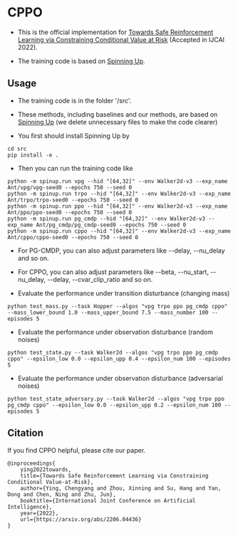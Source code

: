 # CPPO

- This is the official implementation for [Towards Safe Reinforcement Learning via Constraining Conditional Value at Risk](https://arxiv.org/abs/2206.04436) (Accepted in IJCAI 2022).

- The training code is based on [Spinning Up](https://github.com/openai/spinningup).

## Usage
- The training code is in the folder '/src'.

- These methods, including baselines and our methods, are based on [Spinning Up](https://github.com/openai/spinningup) (we delete unnecessary files to make the code clearer)

- You first should install Spinning Up by

```
cd src
pip install -e .
```

- Then you can run the training code like

```
python -m spinup.run vpg --hid "[64,32]" --env Walker2d-v3 --exp_name Ant/vpg/vpg-seed0 --epochs 750 --seed 0
python -m spinup.run trpo --hid "[64,32]" --env Walker2d-v3 --exp_name Ant/trpo/trpo-seed0 --epochs 750 --seed 0
python -m spinup.run ppo --hid "[64,32]" --env Walker2d-v3 --exp_name Ant/ppo/ppo-seed0 --epochs 750 --seed 0
python -m spinup.run pg_cmdp --hid "[64,32]" --env Walker2d-v3 --exp_name Ant/pg_cmdp/pg_cmdp-seed0 --epochs 750 --seed 0 
python -m spinup.run cppo --hid "[64,32]" --env Walker2d-v3 --exp_name Ant/cppo/cppo-seed0 --epochs 750 --seed 0
```

- For PG-CMDP, you can also adjust parameters like --delay, --nu_delay and so on.

- For CPPO, you can also adjust parameters like --beta, --nu_start, --nu_delay, --delay, --cvar_clip_ratio and so on.

- Evaluate the performance under transition disturbance (changing mass)
```
python test_mass.py --task Hopper --algos "vpg trpo ppo pg_cmdp cppo" --mass_lower_bound 1.0 --mass_upper_bound 7.5 --mass_number 100 --episodes 5
```

- Evaluate the performance under observation disturbance (random noises)
```
python test_state.py --task Walker2d --algos "vpg trpo ppo pg_cmdp cppo" --epsilon_low 0.0 --epsilon_upp 0.4 --epsilon_num 100 --episodes 5
```

- Evaluate the performance under observation disturbance (adversarial noises)
```
python test_state_adversary.py --task Walker2d --algos "vpg trpo ppo pg_cmdp cppo" --epsilon_low 0.0 --epsilon_upp 0.2 --epsilon_num 100 --episodes 5
```


## Citation

If you find CPPO helpful, please cite our paper.

```
@inproceedings{
    ying2022towards,
    title={Towards Safe Reinforcement Learning via Constraining Conditional Value-at-Risk},
    author={Ying, Chengyang and Zhou, Xinning and Su, Hang and Yan, Dong and Chen, Ning and Zhu, Jun},
    booktitle={International Joint Conference on Artificial Intelligence},
    year={2022},
    url={https://arxiv.org/abs/2206.04436}
}
```
